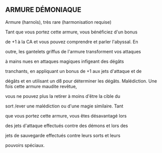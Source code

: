 ## ARMURE DÉMONIAQUE

Armure (harnoïs), très rare (harmonisation requise)

Tant que vous portez cette armure, vous bénéficiez d'un bonus

de +1 à la CA et vous pouvez comprendre et parler l'abyssal. En

outre, les gantelets griffus de l'armure transforment vos attaques

à mains nues en attaques magiques infigeant des dégâts

tranchants, en appliquant un bonus de +1 aux jets d'attaque et de

dégâts et en utilisant un d8 pour déterminer les dégâts.
Malédiction. Une fois cette armure maudite revêtue,

vous ne pouvez plus la retirer à moins d'être la cible du

sort /ever une malédiction ou d'une magie similaire. Tant

que vous portez cette armure, vous êtes désavantagé lors

des jets d'attaque effectués contre des démons et lors des

jets de sauvegarde effectués contre leurs sorts et leurs

pouvoirs spéciaux.
